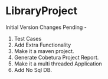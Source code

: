 LibraryProject
==============
Initial Version 
Changes Pending - 
1. Test Cases
2. Add Extra Functionality
3. Make it a maven project.
4. Generate Cobetura Project Report.
5. Make it a multi threaded Application
6. Add No Sql DB.
